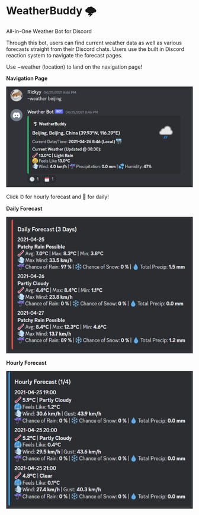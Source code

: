 # WeatherBuddy 🌩️
All-in-One Weather Bot for Discord

Through this bot, users can find current weather data as well as various forecasts straight from their Discord chats. Users use the built in Discord reaction system to navigate the forecast pages. 

Use ~weather (location) to land on the navigation page!

**Navigation Page**

![alt-text](Interface1.png)

Click ⏰ for hourly forecast and 📆 for daily!

**Daily Forecast**

![alt-text](Interface2.png)

**Hourly Forecast**

![alt-text](Interface3.png)
